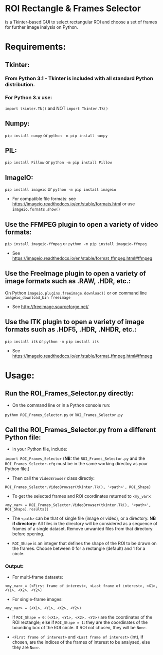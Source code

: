 # ROI Rectangle & Frames Selector
is a Tkinter-based GUI to select rectangular ROI and choose a set of frames for further image inalysis on Python. 

# Requirements:
## Tkinter:
### From Python 3.1 - Tkinter is included with all standard Python distribution.
### For Python 3.x use:
`import tkinter.Tk()` and NOT `import Tkinter.Tk()`

## Numpy:
`pip install numpy` or `python -m pip install numpy`

## PIL:
`pip install Pillow` or `python -m pip install Pillow`

## ImageIO:
`pip install imageio` or `python -m pip install imageio`
* For compatible file formats: see https://imageio.readthedocs.io/en/stable/formats.html or use `imageio.formats.show()`

## Use the FFMPEG plugin to open a variety of video formats:
`pip install imageio-ffmpeg` or
`python -m pip install imageio-ffmpeg`
* See https://imageio.readthedocs.io/en/stable/format_ffmpeg.html#ffmpeg

## Use the FreeImage plugin to open a variety of image formats such as .RAW, .HDR, etc.:
On Python `imageio.plugins.freeimage.download()` or on command line `imageio_download_bin freeimage`
* See http://freeimage.sourceforge.net/

## Use the ITK plugin to open a variety of image formats such as .HDF5, .HDR, .NHDR, etc.:
`pip install itk` or `python -m pip install itk`
* See https://imageio.readthedocs.io/en/stable/format_ffmpeg.html#ffmpeg

# Usage:
## Run the ROI_Frames_Selector.py directly:
* On the command line or in a Python console run:

`python ROI_Frames_Selector.py` or `ROI_Frames_Selector.py`

## Call the ROI_Frames_Selector.py from a different Python file:
* In your Python file, include:

`import ROI_Frames_Selector` (**NB:** the `ROI_Frames_Selector.py` and the `ROI_Frames_Selector.cfg` must be in the same working directoy as your Python file.)

* Then call the `VideoBrowser` class directly:

`ROI_Frames_Selector.VideoBrowser(tkinter.Tk(), '<path>', ROI_Shape)`

* To get the selected frames and ROI coordinates returned to `<my_var>`:

`<my_var> = ROI_Frames_Selector.VideoBrowser(tkinter.Tk(), '<path>', ROI_Shape).results()`

* The `<path>` can be that of single file (image or video), or a directory. **NB if directory:** All files in the directory will be considered as a sequence of frames of a single dataset. Remove unwanted files from that directory before opening.

* `ROI_Shape` is an integer that defines the shape of the ROI to be drawn on the frames. Choose between 0 for a rectangle (default) and 1 for a circle.

### Output:
* For multi-frame datasets:

`<my_var> = (<First frame of interest>, <Last frame of interest>, <X1>, <Y1>, <X2>, <Y2>)`

* For single-frame images:

`<my_var> = (<X1>, <Y1>, <X2>, <Y2>)`

* If `ROI_Shape = 0`: `(<X1>, <Y1>, <X2>, <Y2>)` are the coordinates of the ROI rectangle; else if `ROI_Shape = 1`: they are the coordinates of the bounding box of the ROI circle. If ROI not chosen, they will be `None`.

* `<First frame of interest>` and `<Last frame of interest>` (int), if chosen, are the indices of the frames of interest to be analysed, else they are `None`.
